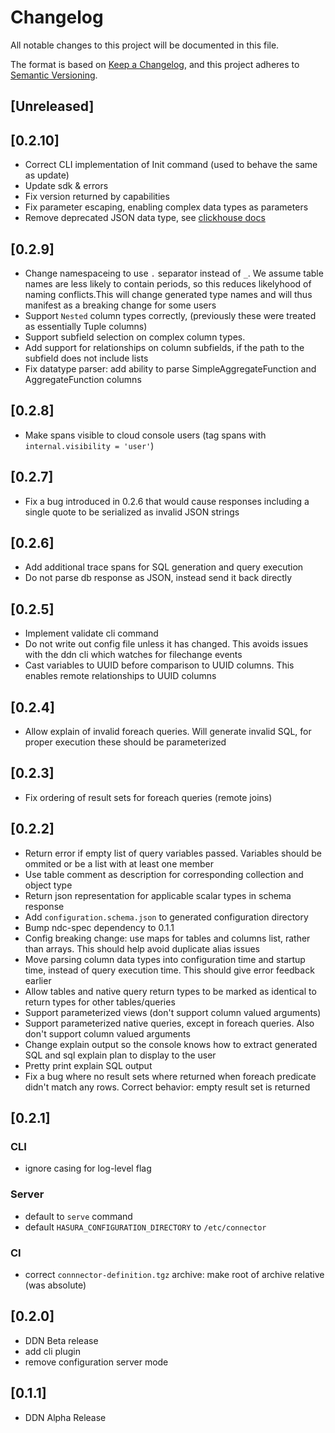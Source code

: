 # Changelog

All notable changes to this project will be documented in this file.

The format is based on [Keep a Changelog](https://keepachangelog.com/en/1.1.0/),
and this project adheres to [Semantic Versioning](https://semver.org/spec/v2.0.0.html).

## [Unreleased]

## [0.2.10]

- Correct CLI implementation of Init command (used to behave the same as update)
- Update sdk & errors
- Fix version returned by capabilities
- Fix parameter escaping, enabling complex data types as parameters
- Remove deprecated JSON data type, see [clickhouse docs](https://clickhouse.com/docs/en/sql-reference/data-types/object-data-type)

## [0.2.9]

- Change namespaceing to use `.` separator instead of `_`. We assume table names are less likely to contain periods, so this reduces likelyhood of naming conflicts.This will change generated type names and will thus manifest as a breaking change for some users
- Support `Nested` column types correctly, (previously these were treated as essentially Tuple columns)
- Support subfield selection on complex column types.
- Add support for relationships on column subfields, if the path to the subfield does not include lists
- Fix datatype parser: add ability to parse SimpleAggregateFunction and AggregateFunction columns

## [0.2.8]

- Make spans visible to cloud console users (tag spans with `internal.visibility = 'user'`)

## [0.2.7]

- Fix a bug introduced in 0.2.6 that would cause responses including a single quote to be serialized as invalid JSON strings

## [0.2.6]

- Add additional trace spans for SQL generation and query execution
- Do not parse db response as JSON, instead send it back directly

## [0.2.5]

- Implement validate cli command
- Do not write out config file unless it has changed. This avoids issues with the ddn cli which watches for filechange events
- Cast variables to UUID before comparison to UUID columns. This enables remote relationships to UUID columns

## [0.2.4]

- Allow explain of invalid foreach queries. Will generate invalid SQL, for proper execution these should be parameterized

## [0.2.3]

- Fix ordering of result sets for foreach queries (remote joins)

## [0.2.2]

- Return error if empty list of query variables passed. Variables should be ommited or be a list with at least one member
- Use table comment as description for corresponding collection and object type
- Return json representation for applicable scalar types in schema response
- Add `configuration.schema.json` to generated configuration directory
- Bump ndc-spec dependency to 0.1.1
- Config breaking change: use maps for tables and columns list, rather than arrays. This should help avoid duplicate alias issues
- Move parsing column data types into configuration time and startup time, instead of query execution time. This should give error feedback earlier
- Allow tables and native query return types to be marked as identical to return types for other tables/queries
- Support parameterized views (don't support column valued arguments)
- Support parameterized native queries, except in foreach queries. Also don't support column valued arguments
- Change explain output so the console knows how to extract generated SQL and sql explain plan to display to the user
- Pretty print explain SQL output
- Fix a bug where no result sets where returned when foreach predicate didn't match any rows. Correct behavior: empty result set is returned

## [0.2.1]

### CLI

- ignore casing for log-level flag

### Server

- default to `serve` command
- default `HASURA_CONFIGURATION_DIRECTORY` to `/etc/connector`

### CI

- correct `connnector-definition.tgz` archive: make root of archive relative (was absolute)

## [0.2.0]

- DDN Beta release
- add cli plugin
- remove configuration server mode

## [0.1.1]

- DDN Alpha Release
